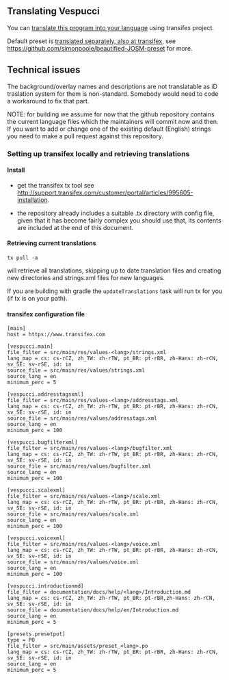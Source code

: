 ## Translating Vespucci

You can [translate this program into your language](https://www.transifex.com/projects/p/vespucci/) using transifex project.

Default preset is [translated separately, also at transifex](https://www.transifex.com/openstreetmap/presets/dashboard/), see https://github.com/simonpoole/beautified-JOSM-preset for more.

## Technical issues

The background/overlay names and descriptions are not translatable as iD traslation system for them is non-standard. Somebody would need to code a workaround to fix that part.

NOTE: for building we assume for now that the github repository contains the current language files which the maintainers will commit now and then. If you want to add or change one of the existing default (English) strings you need to make a pull request against this repository.

### Setting up transifex locally and retrieving translations

#### Install

- get the transifex tx tool see http://support.transifex.com/customer/portal/articles/995605-installation.

- the repository already includes a suitable .tx directory with config file, given that it has become fairly complex you should use that, its contents are included at the end of this document.
 
#### Retrieving current translations
 
    tx pull -a
 
will retrieve all translations, skipping up to date translation files and creating new directories and strings.xml files for new languages.
 
If you are building with gradle the ``updateTranslations`` task will run tx for you (if tx is on your path).
 
 
#### transifex configuration file

    [main]
    host = https://www.transifex.com
    
    [vespucci.main]
    file_filter = src/main/res/values-<lang>/strings.xml
    lang_map = cs: cs-rCZ, zh_TW: zh-rTW, pt_BR: pt-rBR, zh-Hans: zh-rCN, sv_SE: sv-rSE, id: in 
    source_file = src/main/res/values/strings.xml
    source_lang = en
    minimum_perc = 5
    
    [vespucci.addresstagsxml]
    file_filter = src/main/res/values-<lang>/addresstags.xml
    lang_map = cs: cs-rCZ, zh_TW: zh-rTW, pt_BR: pt-rBR, zh-Hans: zh-rCN, sv_SE: sv-rSE, id: in
    source_file = src/main/res/values/addresstags.xml
    source_lang = en
    minimum_perc = 100
    
    [vespucci.bugfilterxml]
    file_filter = src/main/res/values-<lang>/bugfilter.xml
    lang_map = cs: cs-rCZ, zh_TW: zh-rTW, pt_BR: pt-rBR, zh-Hans: zh-rCN, sv_SE: sv-rSE, id: in
    source_file = src/main/res/values/bugfilter.xml
    source_lang = en
    minimum_perc = 100
    
    [vespucci.scalexml]
    file_filter = src/main/res/values-<lang>/scale.xml
    lang_map = cs: cs-rCZ, zh_TW: zh-rTW, pt_BR: pt-rBR, zh-Hans: zh-rCN, sv_SE: sv-rSE, id: in
    source_file = src/main/res/values/scale.xml
    source_lang = en
    minimum_perc = 100
    
    [vespucci.voicexml]
    file_filter = src/main/res/values-<lang>/voice.xml
    lang_map = cs: cs-rCZ, zh_TW: zh-rTW, pt_BR: pt-rBR, zh-Hans: zh-rCN, sv_SE: sv-rSE, id: in
    source_file = src/main/res/values/voice.xml
    source_lang = en
    minimum_perc = 100
    
    [vespucci.introductionmd]
    file_filter = documentation/docs/help/<lang>/Introduction.md
    lang_map = cs: cs-rCZ, zh_TW: zh-rTW, pt_BR: pt-rBR,zh-Hans: zh-rCN, sv_SE: sv-rSE, id: in 
    source_file = documentation/docs/help/en/Introduction.md
    source_lang = en
    minimum_perc = 5
    
    [presets.presetpot]
    type = PO
    file_filter = src/main/assets/preset_<lang>.po
    lang_map = cs: cs-rCZ, zh_TW: zh-rTW, pt_BR: pt-rBR, zh-Hans: zh-rCN, sv_SE: sv-rSE, id: in
    source_lang = en
    minimum_perc = 5

